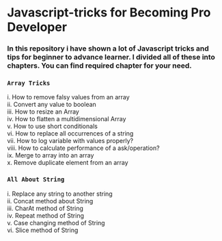 # Javascript-tricks for Becoming Pro Developer

### In this repository i have shown a lot of Javascript tricks and tips for beginner to advance learner.  I divided all of these into chapters. You can find required chapter for your need. 

### `Array Tricks`

 i. How to remove falsy values from an array <br/>
 ii. Convert any value to boolean <br/>
 iii. How to resize an Array <br/>
 iv. How to flatten a multidimensional Array <br/>
 v. How to use short conditionals <br/>
 vi. How to replace all occurrences of a string <br/>
 vii. How to log variable with values properly?  <br/>
 viii. How to calculate performance of a ask/operation? <br/>
 ix. Merge to array into an array <br/>
 x. Remove duplicate element from an array <br/>

### `All About String`

 i.  Replace any string to another string <br/>
 ii. Concat method about String <br/>
 iii. CharAt method of String <br/>
 iv. Repeat method of String <br/>
 v. Case changing method of String <br/>
 vi. Slice method of String <br/>
